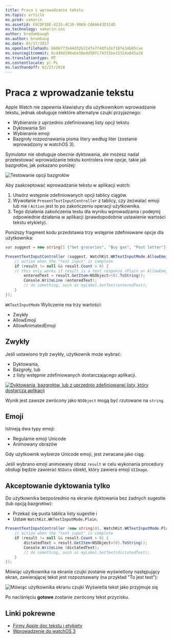 ```yaml
---
title: Praca z wprowadzanie tekstu
ms.topic: article
ms.prod: xamarin
ms.assetid: E9CDF1DE-4233-4C39-99A9-C0AA643D314D
ms.technology: xamarin-ios
author: bradumbaugh
ms.author: brumbaug
ms.date: 03/17/2017
ms.openlocfilehash: b606773b44d32b724fe7f4dfa2ef18fe34b85cae
ms.sourcegitcommit: 6cd40d190abe38edd50fc74331be15324a845a28
ms.translationtype: MT
ms.contentlocale: pl-PL
ms.lasthandoff: 02/27/2018
---
```

# <a name="working-with-text-input"></a>Praca z wprowadzanie tekstu

Apple Watch nie zapewnia klawiatury dla użytkownikom wprowadzanie tekstu, jednak obsługuje niektóre alternatyw czujki przyjaznego:

- Wybieranie z uprzednio zdefiniowanej listy opcji tekstu
- Dyktowania Siri
- Wybieranie emoji
- Bazgroły rozpoznawania pisma litery według liter (zostanie wprowadzony w watchOS 3).

Symulator nie obsługuje obecnie dyktowania, ale możesz nadal przetestować wprowadzanie tekstu kontrolera inne opcje, takie jak bazgrołów, jak pokazano poniżej:

![](text-input-images/textinput-sml.png "Testowanie opcji bazgrołów")

Aby zaakceptować wprowadzanie tekstu w aplikacji watch:

1. Utwórz wstępnie zdefiniowanych opcji tablicy ciągów.
2. Wywołanie `PresentTextInputController` z tablicy, czy zezwalać emoji lub nie i `Action` jest to po zakończeniu operacji użytkownika.
3. Tego działania zakończenia testu dla wyniku wprowadzania i podejmij odpowiednie działania w aplikacji (prawdopodobnie ustawienie wartości tekstu etykiety).

Poniższy fragment kodu przedstawia trzy wstępnie zdefiniowane opcje dla użytkownika:

```csharp
var suggest = new string[] {"Get groceries", "Buy gas", "Post letter"};

PresentTextInputController (suggest, WatchKit.WKTextInputMode.AllowEmoji, (result) => {
    // action when the "text input" is complete
    if (result != null && result.Count > 0) {
    // this only works if result is a text response (Plain or AllowEmoji)
        enteredText = result.GetItem<NSObject>(0).ToString();
        Console.WriteLine (enteredText);
        // do something, such as myLabel.SetText(enteredText);
    }
});
```

`WKTextInputMode` Wyliczenie ma trzy wartości:

- Zwykły
- AllowEmoji
- AllowAnimatedEmoji

## <a name="plain"></a>Zwykły

Jeśli ustawiono tryb zwykły, użytkownik może wybrać:

- Dyktowania,
- Bazgroły, lub
- z listy wstępnie zdefiniowanych dostarczającego aplikacji.

[ ![](text-input-images/plain-scribble-sml.png "Dyktowania, bazgrołów, lub z uprzednio zdefiniowanej listy, który dostarcza aplikacji")](text-input-images/plain-scribble.png)

Wynik jest zawsze zwrócony jako `NSObject` mogą być rzutowane na `string`.

## <a name="emoji"></a>Emoji

Istnieją dwa typy emoji:

- Regularne emoji Unicode
- Animowany obrazów

Gdy użytkownik wybierze Unicode emoji, jest zwracana jako ciąg.

Jeśli wybrano emoji animowany obraz `result` w celu wykonania procedury obsługi będzie zawierać `NSData` obiekt, który zawiera emoji `UIImage`.

## <a name="accepting-dictation-only"></a>Akceptowanie dyktowania tylko

Do użytkownika bezpośrednio na ekranie dyktowania bez żadnych sugestie (lub opcją bazgrołów):

- Przekaż się pusta tablica listy sugestie i
- Ustaw `WatchKit.WKTextInputMode.Plain`.

```csharp
PresentTextInputController (new string[0], WatchKit.WKTextInputMode.Plain, (result) => {
    // action when the "text input" is complete
    if (result != null && result.Count > 0) {
        dictatedText = result.GetItem<NSObject>(0).ToString();
        Console.WriteLine (dictatedText);
        // do something, such as myLabel.SetText(dictatedText);
    }
});
```

Mówiąc użytkownika na ekranie czujki zostanie wyświetlony następujący ekran, zawierającej tekst jest rozpoznawany (na przykład "To jest test"):

![](text-input-images/dictation.png "Mówiąc użytkownika ekranu czujki Wyświetla tekst jako przyjmuje się")

Po naciśnięciu **gotowe** zostanie zwrócony tekst przycisku.



## <a name="related-links"></a>Linki pokrewne

- [Firmy Apple doc tekstu i etykiety](https://developer.apple.com/library/ios/documentation/General/Conceptual/WatchKitProgrammingGuide/TextandLabels.html)
- [Wprowadzenie do watchOS 3](~/ios/watchos/platform/introduction-to-watchos3/index.md)
